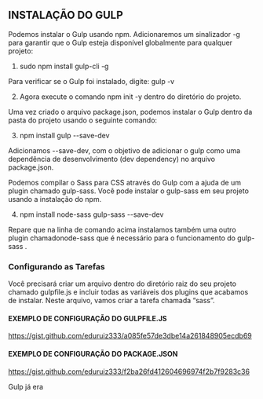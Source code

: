 ## INSTALAÇÃO DO GULP

Podemos instalar o Gulp usando npm. Adicionaremos um sinalizador -g para garantir que o Gulp esteja disponível globalmente para qualquer projeto:

1. sudo npm install gulp-cli -g

Para verificar se o Gulp foi instalado, digite:
gulp -v

2. Agora execute o comando npm init -y dentro do diretório do projeto.

Uma vez criado o arquivo package.json, podemos instalar o Gulp dentro da pasta do projeto usando o seguinte comando:

3. npm install gulp --save-dev

Adicionamos --save-dev, com o objetivo de adicionar o gulp como uma dependência de desenvolvimento (dev dependency) no arquivo package.json.

Podemos compilar o Sass para CSS através do Gulp com a ajuda de um plugin chamado gulp-sass. Você pode instalar o gulp-sass em seu projeto usando a instalação do npm.

4. npm install node-sass gulp-sass --save-dev

Repare que na linha de comando acima instalamos também uma outro plugin chamadonode-sass que é necessário para o funcionamento do gulp-sass .

### Configurando as Tarefas

Você precisará criar um arquivo dentro do diretório raiz do seu projeto chamado gulpfile.js e incluir todas as variáveis dos plugins que acabamos de instalar. Neste arquivo, vamos criar a tarefa chamada “sass”.

#### EXEMPLO DE CONFIGURAÇÃO DO GULPFILE.JS

https://gist.github.com/eduruiz333/a085fe57de3dbe14a261848905ecdb69

#### EXEMPLO DE CONFIGURAÇÃO DO PACKAGE.JSON

https://gist.github.com/eduruiz333/f2ba26fd412604696974f2b7f9283c36

Gulp já era